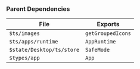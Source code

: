 ### Parent Dependencies

| File | Exports |
| ---- | ------- |
| `$ts/images` | `getGroupedIcons` |
| `$ts/apps/runtime` | `AppRuntime` |
| `$state/Desktop/ts/store` | `SafeMode` |
| `$types/app` | `App` |
